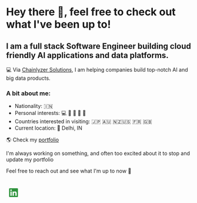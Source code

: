 # Hey there 👋, feel free to check out what I've been up to!

## I am a full stack Software Engineer building cloud friendly AI applications and data platforms.

💻 Via [Chainlyzer Solutions](https://chainlyzer.com/), I am helping companies build top-notch AI and big data products.


### A bit about me:

-   Nationality: 🇮🇳
-   Personal interests: 💻 🧳 💪 💃 🏏
-   Countries interested in visiting: 🇯🇵 🇦🇺 🇳🇿🇺🇸 🇫🇷 🇬🇧
-   Current location: 📍 Delhi, IN

🌎 Check my [portfolio](https://github.com/narutoadi)

I'm always working on something, and often too excited about it to stop and update my portfolio

Feel free to reach out and see what I'm up to now 💬


<div style="padding: 25px 0;">
     <a href="https://www.linkedin.com/in/aditi-mishra-cse/" style="padding: 8px; width: 24px; height: 24px;">
        <img src="https://github.com/narutoadi/narutoadi/blob/main/assets/linkedin-green.png" alt="Connect on Linkedin" width="24" height="24">
    </a>
</div>
